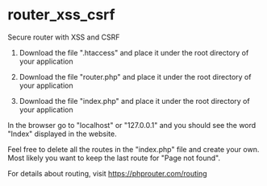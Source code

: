 # router_xss_csrf

Secure router with XSS and CSRF

1. Download the file ".htaccess" and place it under the root directory of your application

2. Download the file "router.php" and place it under the root directory of your application

3. Download the file "index.php" and place it under the root directory of your application

In the browser go to "localhost" or "127.0.0.1" and you should see the word "Index" displayed in the website.

Feel free to delete all the routes in the "index.php" file and create your own. Most likely you want to keep the last route for "Page not found".

For details about routing, visit https://phprouter.com/routing
